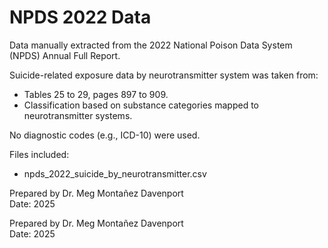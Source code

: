 # NPDS 2022 Data

Data manually extracted from the 2022 National Poison Data System (NPDS) Annual Full Report.

Suicide-related exposure data by neurotransmitter system was taken from:

- Tables 25 to 29, pages 897 to 909.
- Classification based on substance categories mapped to neurotransmitter systems.

No diagnostic codes (e.g., ICD-10) were used.

Files included:

- npds_2022_suicide_by_neurotransmitter.csv

Prepared by Dr. Meg Montañez Davenport  
Date: 2025



Prepared by Dr. Meg Montañez Davenport  
Date: 2025  

